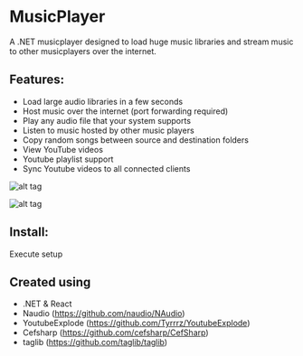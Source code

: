 # MusicPlayer
A .NET musicplayer designed to load huge music libraries and stream music to other musicplayers over the internet. 

## Features: 
* Load large audio libraries in a few seconds
* Host music over the internet (port forwarding required)
* Play any audio file that your system supports
* Listen to music hosted by other music players
* Copy random songs between source and destination folders
* View YouTube videos
* Youtube playlist support
* Sync Youtube videos to all connected clients

![alt tag](https://user-images.githubusercontent.com/5968317/40864388-e7798bf2-65f3-11e8-8834-f1e74dfc1fa6.gif)

![alt tag](https://user-images.githubusercontent.com/5968317/30322748-cf1987ae-97ba-11e7-91c0-e5a3388b6faa.png)

## Install:
Execute setup
	
## Created using
* .NET & React
* Naudio (https://github.com/naudio/NAudio)
* YoutubeExplode (https://github.com/Tyrrrz/YoutubeExplode)
* Cefsharp (https://github.com/cefsharp/CefSharp)
* taglib (https://github.com/taglib/taglib)
